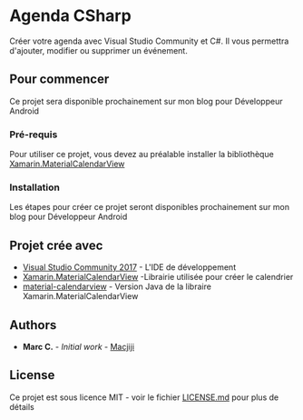 # Agenda CSharp

Créer votre agenda avec Visual Studio Community et C#. Il vous permettra d'ajouter, modifier ou supprimer un événement.

## Pour commencer

Ce projet sera disponible prochainement sur mon blog pour Développeur Android

### Pré-requis

Pour utiliser ce projet, vous devez au préalable installer la bibliothèque [Xamarin.MaterialCalendarView](https://github.com/sreerajPR/Xamarin.MaterialCalendarView)

### Installation

Les étapes pour créer ce projet seront disponibles prochainement sur mon blog pour Développeur Android


## Projet crée avec

* [Visual Studio Community 2017](https://www.visualstudio.com/fr/vs/community/) - L'IDE de développement
* [Xamarin.MaterialCalendarView](https://github.com/sreerajPR/Xamarin.MaterialCalendarView) -Librairie utilisée pour créer le calendrier
* [material-calendarview](https://github.com/prolificinteractive/material-calendarview) - Version Java de la libraire Xamarin.MaterialCalendarView

## Authors

* **Marc C.** - *Initial work* - [Macjiji](https://github.com/Macjiji)


## License

Ce projet est sous licence MIT - voir le fichier [LICENSE.md](LICENSE.md) pour plus de détails


